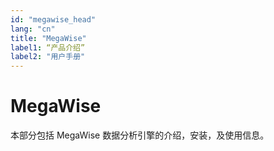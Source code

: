 ```yaml
---
id: "megawise_head"
lang: "cn"
title: "MegaWise"
label1: “产品介绍”
label2: "用户手册"
---
```

# MegaWise

本部分包括 MegaWise 数据分析引擎的介绍，安装，及使用信息。
